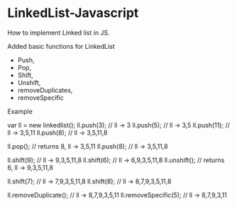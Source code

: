 # LinkedList-Javascript
How to implement Linked list in JS. 

Added basic functions for LinkedList 
- Push, 
- Pop, 
- Shift, 
- Unshift, 
- removeDuplicates, 
- removeSpecific 

Example

var ll = new linkedlist();
ll.push(3); // ll -> 3
ll.push(5); // ll -> 3,5
ll.push(11); // ll -> 3,5,11
ll.push(8); // ll -> 3,5,11,8

ll.pop(); // returns 8, ll -> 3,5,11
ll.push(8); // ll -> 3,5,11,8

ll.shift(9); // ll -> 9,3,5,11,8
ll.shift(6); // ll -> 6,9,3,5,11,8
ll.unshift(); // returns 6, ll -> 9,3,5,11,8

ll.shift(7); // ll -> 7,9,3,5,11,8
ll.shift(8); // ll -> 8,7,9,3,5,11,8

ll.removeDuplicate(); // ll -> 8,7,9,3,5,11
ll.removeSpecific(5); // ll -> 8,7,9,3,11
